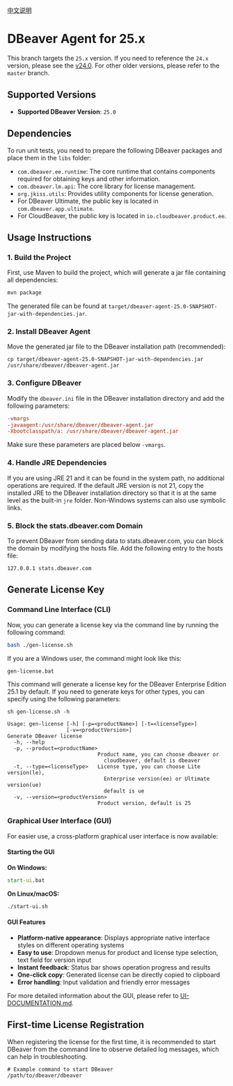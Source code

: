 [中文说明](README.md)

# DBeaver Agent for 25.x

This branch targets the `25.x` version. If you need to reference the `24.x` version, please see the [v24.0](https://github.com/wgzhao/dbeaver-agent/tree/v24.0). For other older
versions, please refer to the `master` branch.

## Supported Versions

- **Supported DBeaver Version**: `25.0`

## Dependencies

To run unit tests, you need to prepare the following DBeaver packages and place them in the `libs` folder:

- `com.dbeaver.ee.runtime`: The core runtime that contains components required for obtaining keys and other information.
- `com.dbeaver.lm.api`: The core library for license management.
- `org.jkiss.utils`: Provides utility components for license generation.
- For DBeaver Ultimate, the public key is located in `com.dbeaver.app.ultimate`.
- For CloudBeaver, the public key is located in `io.cloudbeaver.product.ee`.

## Usage Instructions

### 1. Build the Project

First, use Maven to build the project, which will generate a jar file containing all dependencies:

```bash
mvn package
```

The generated file can be found at `target/dbeaver-agent-25.0-SNAPSHOT-jar-with-dependencies.jar`.

### 2. Install DBeaver Agent

Move the generated jar file to the DBeaver installation path (recommended):

```shell
cp target/dbeaver-agent-25.0-SNAPSHOT-jar-with-dependencies.jar /usr/share/dbeaver/dbeaver-agent.jar
```

### 3. Configure DBeaver

Modify the `dbeaver.ini` file in the DBeaver installation directory and add the following parameters:

```ini
-vmargs
-javaagent:/usr/share/dbeaver/dbeaver-agent.jar
-Xbootclasspath/a: /usr/share/dbeaver/dbeaver-agent.jar
```

Make sure these parameters are placed below `-vmargs`.

### 4. Handle JRE Dependencies

If you are using JRE 21 and it can be found in the system path, no additional operations are required. If the default JRE version is not 21, copy the installed JRE to the DBeaver
installation directory so that it is at the same level as the built-in `jre` folder. Non-Windows systems can also use symbolic links.

### 5. Block the stats.dbeaver.com Domain

To prevent DBeaver from sending data to stats.dbeaver.com, you can block the domain by modifying the hosts file. Add the following entry to the hosts file:

```shell
127.0.0.1 stats.dbeaver.com
```

## Generate License Key

### Command Line Interface (CLI)

Now, you can generate a license key via the command line by running the following command:

```bash
bash ./gen-license.sh
```

If you are a Windows user, the command might look like this:

```cmd
gen-license.bat
```

This command will generate a license key for the DBeaver Enterprise Edition 25.1 by default. If you need to generate keys for other types, you can specify using the following parameters:

```shell
sh gen-license.sh -h

Usage: gen-license [-h] [-p=<productName>] [-t=<licenseType>]
                   [-v=<productVersion>]
Generate DBeaver license
  -h, --help
  -p, --product=<productName>
                             Product name, you can choose dbeaver or
                               cloudbeaver, default is dbeaver
  -t, --type=<licenseType>   License type, you can choose Lite version(le),
                               Enterprise version(ee) or Ultimate version(ue)
                               default is ue
  -v, --version=<productVersion>
                             Product version, default is 25
```

### Graphical User Interface (GUI)

For easier use, a cross-platform graphical user interface is now available:

#### Starting the GUI

**On Windows:**
```cmd
start-ui.bat
```

**On Linux/macOS:**
```bash
./start-ui.sh
```

#### GUI Features

- **Platform-native appearance**: Displays appropriate native interface styles on different operating systems
- **Easy to use**: Dropdown menus for product and license type selection, text field for version input
- **Instant feedback**: Status bar shows operation progress and results
- **One-click copy**: Generated license can be directly copied to clipboard
- **Error handling**: Input validation and friendly error messages

For more detailed information about the GUI, please refer to [UI-DOCUMENTATION.md](UI-DOCUMENTATION.md).

## First-time License Registration

When registering the license for the first time, it is recommended to start DBeaver from the command line to observe detailed log messages, which can help in troubleshooting.

```shell
# Example command to start DBeaver
/path/to/dbeaver/dbeaver
```
